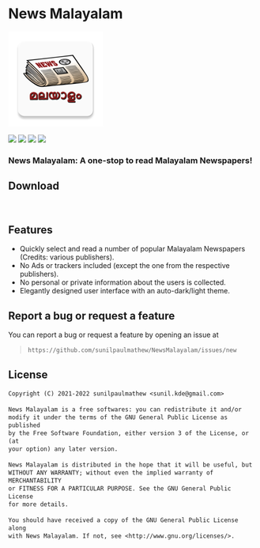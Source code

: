 # News Malayalam

![](app/src/main/res/mipmap-xxxhdpi/ic_launcher.png)

[![](https://img.shields.io/badge/News--Malayalam-v0.3-green)](https://play.google.com/store/apps/details?id=com.sunilpaulmathew.newsmalayalam)
![](https://img.shields.io/github/languages/top/sunilpaulmathew/NewsMalayalam)
![](https://img.shields.io/github/contributors/sunilpaulmathew/NewsMalayalam)
![](https://img.shields.io/github/license/sunilpaulmathew/NewsMalayalam)

### News Malayalam: A one-stop to read Malayalam Newspapers!

## Download
[<img src="https://play.google.com/intl/en_us/badges/images/generic/en-play-badge.png"
     alt=""
     height="80">](https://play.google.com/store/apps/details?id=com.sunilpaulmathew.newsmalayalam)

## Features
* Quickly select and read a number of popular Malayalam Newspapers (Credits: various publishers).
* No Ads or trackers included (except the one from the respective publishers).
* No personal or private information about the users is collected.
* Elegantly designed user interface with an auto-dark/light theme.

## Report a bug or request a feature
You can report a bug or request a feature by opening an issue at
>     https://github.com/sunilpaulmathew/NewsMalayalam/issues/new

## License

    Copyright (C) 2021-2022 sunilpaulmathew <sunil.kde@gmail.com>

    News Malayalam is a free softwares: you can redistribute it and/or
    modify it under the terms of the GNU General Public License as published
    by the Free Software Foundation, either version 3 of the License, or (at
    your option) any later version.

    News Malayalam is distributed in the hope that it will be useful, but
    WITHOUT ANY WARRANTY; without even the implied warranty of MERCHANTABILITY
    or FITNESS FOR A PARTICULAR PURPOSE. See the GNU General Public License
    for more details.

    You should have received a copy of the GNU General Public License along
    with News Malayalam. If not, see <http://www.gnu.org/licenses/>.
